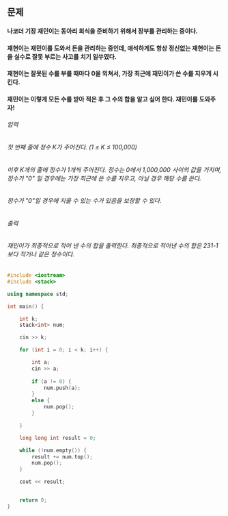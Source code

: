 ## 문제
#### 나코더 기장 재민이는 동아리 회식을 준비하기 위해서 장부를 관리하는 중이다.

#### 재현이는 재민이를 도와서 돈을 관리하는 중인데, 애석하게도 항상 정신없는 재현이는 돈을 실수로 잘못 부르는 사고를 치기 일쑤였다.

#### 재현이는 잘못된 수를 부를 때마다 0을 외쳐서, 가장 최근에 재민이가 쓴 수를 지우게 시킨다.

#### 재민이는 이렇게 모든 수를 받아 적은 후 그 수의 합을 알고 싶어 한다. 재민이를 도와주자!

###### 입력
###### 첫 번째 줄에 정수 K가 주어진다. (1 ≤ K ≤ 100,000)

###### 이후 K개의 줄에 정수가 1개씩 주어진다. 정수는 0에서 1,000,000 사이의 값을 가지며, 정수가 "0" 일 경우에는 가장 최근에 쓴 수를 지우고, 아닐 경우 해당 수를 쓴다.

###### 정수가 "0"일 경우에 지울 수 있는 수가 있음을 보장할 수 있다.

###### 출력
###### 재민이가 최종적으로 적어 낸 수의 합을 출력한다. 최종적으로 적어낸 수의 합은 231-1보다 작거나 같은 정수이다.

```c++
#include <iostream>
#include <stack>

using namespace std;

int main() {

    int k;
    stack<int> num;

    cin >> k;

    for (int i = 0; i < k; i++) {

        int a;
        cin >> a;
        
        if (a != 0) {
            num.push(a);
        }
        else {
            num.pop();
        }

    }

    long long int result = 0;

    while (!num.empty()) {
        result += num.top();
        num.pop();
    }

    cout << result;


    return 0;
}
```
